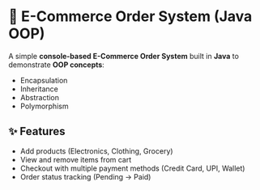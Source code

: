 # 🛒 E-Commerce Order System (Java OOP)

A simple **console-based E-Commerce Order System** built in **Java** to demonstrate **OOP concepts**:
- Encapsulation  
- Inheritance  
- Abstraction  
- Polymorphism  

## ✨ Features
- Add products (Electronics, Clothing, Grocery)
- View and remove items from cart
- Checkout with multiple payment methods (Credit Card, UPI, Wallet)
- Order status tracking (Pending → Paid)
